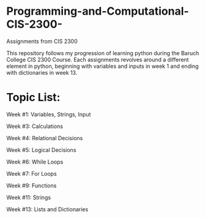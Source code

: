 # Programming-and-Computational-CIS-2300-
Assignments from CIS 2300 

This repository follows my progression of learning python during the Baruch College CIS 2300 Course.
Each assignments revolves around a different element in python, beginning with variables and inputs in week 1 and ending with dictionaries in week 13. 

# Topic List:

Week #1: Variables, Strings, Input

Week #3: Calculations

Week #4: Relational Decisions

Week #5: Logical Decisions

Week #6: While Loops

Week #7: For Loops

Week #9: Functions

Week #11: Strings

Week #13: Lists and Dictionaries

